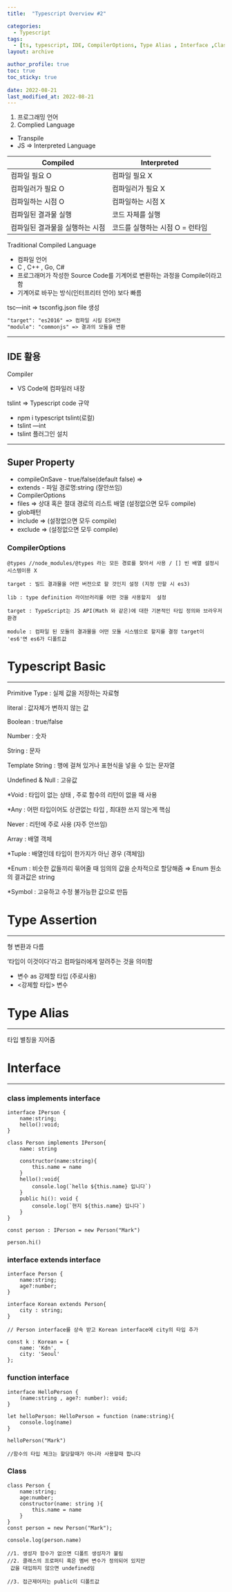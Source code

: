 ```yaml
---
title:  "Typescript Overview #2"

categories:
  - Typescript
tags:
  - [ts, typescript, IDE, CompilerOptions, Type Alias , Interface ,Class]
layout: archive

author_profile: true
toc: true
toc_sticky: true
 
date: 2022-08-21
last_modified_at: 2022-08-21
---
```



1. 프로그래밍 언어
2. Complied Language
- Transpile
- JS ⇒ Interpreted Language

| Compiled | Interpreted |
| --- | --- |
| 컴파일 필요 O | 컴파일 필요 X |
| 컴파일러가 필요 O | 컴파일러가 필요 X |
| 컴파일하는 시점 O | 컴파일하는 시점 X |
| 컴파일된 결과물 실행 | 코드 자체를 실행 |
| 컴파일된 결과물을 실행하는 시점 | 코드를 실행하는 시점 O = 런타임 |

Traditional Compiled Language

- 컴파일 언어
- C , C++ , Go, C#
- 프로그래머가 작성한 Source Code를 기계어로 변환하는 과정을 Compile이라고함
- 기계어로 바꾸는 방식(인터프리터 언어) 보다 빠름

tsc—init ⇒ tsconfig.json file 생성

```markdown
"target": "es2016" => 컴파일 시킬 ES버전
"module": "commonjs" => 결과의 모듈을 변환

```

---

## IDE 활용

Compiler

- VS Code에 컴파일러 내장

tslint ⇒ Typescript code 규약 

- npm i typescript tslint(로컬)
- tslint —int
- tslint 플러그인 설치

---

## Super Property

- compileOnSave - true/false(default false) ⇒
- extends - 파일 경로명:string (잘안쓰임)
- CompilerOptions
- files ⇒ 상대 혹은 절대 경로의 리스트 배열 (설정없으면 모두 compile)
- glob패턴
- include ⇒  (설정없으면 모두 compile)
- exclude ⇒  (설정없으면 모두 compile)

### CompilerOptions

```tsx
@types //node_modules/@types 라는 모든 경로를 찾아서 사용 / [] 빈 배열 설정시 시스템이용 X

target : 빌드 결과물을 어떤 버전으로 할 것인지 설정 (지정 안할 시 es3)

lib : type definition 라이브러리를 어떤 것을 사용할지  설정

target : TypeScript는 JS API(Math 와 같은)에 대한 기본적인 타입 정의와 브라우저 환경

module : 컴파일 된 모듈의 결과물을 어떤 모듈 시스템으로 할지를 결정 target이 'es6'면 es6가 디폴트값

```

# Typescript Basic

---

Primitive Type : 실제 값을 저장하는 자료형

literal : 값자체가 변하지 않는 값

Boolean : true/false

Number : 숫자

String : 문자

Template String : 행에 걸쳐 있거나 표현식을 넣을 수 있는 문자열

Undefined & Null : 고유값

*Void : 타입이 없는 상태 , 주로 함수의 리턴이 없을 때 사용

*Any : 어떤 타입이어도 상관없는 타입 , 최대한 쓰지 않는게 핵심 

Never : 리턴에 주로 사용 (자주 안쓰임)

Array : 배열 객체

*Tuple : 배열인데 타입이 한가지가 아닌 경우 (객체임) 

*Enum : 비슷한 값들끼리 묶어줄 때 임의의 값을 순차적으로 할당해줌 ⇒ Enum 원소의 결과값은 string

*Symbol : 고유하고 수정 불가능한 값으로 만듬

# Type Assertion

---

형 변환과 다름 

‘타입이 이것이다'라고 컴파일러에게 알려주는 것을 의미함

- 변수 as 강제할 타입 (주로사용)
- <강제할 타입> 변수

# Type Alias

---

타입 별칭을 지어줌

# Interface

---

### class implements interface

```tsx
interface IPerson {
    name:string;
    hello():void;
}

class Person implements IPerson{
    name: string

    constructor(name:string){
        this.name = name
    }
    hello():void{
        console.log(`hello ${this.name} 입니다`)
    }
    public hi(): void {
        console.log(`현지 ${this.name} 입니다`)
    }
}

const person : IPerson = new Person("Mark")

person.hi()
```

### interface extends interface

```tsx
interface Person {
    name:string;
    age?:number;
}

interface Korean extends Person{
    city : string;
}

// Person interface를 상속 받고 Korean interface에 city의 타입 추가 

const k : Korean = {
    name: 'Kdn',
    city: 'Seoul'
};
```

### function interface

```tsx
interface HelloPerson {
    (name:string , age?: number): void;
}

let helloPerson: HelloPerson = function (name:string){
    console.log(name)
}

helloPerson("Mark")

//함수의 타입 체크는 할당할때가 아니라 사용할때 합니다
```

### Class

```tsx
class Person {
	name:string;
	age:number;
	constructor(name: string ){
		this.name = name
	}
}
const person = new Person("Mark");

console.log(person.name)

//1. 생성자 함수가 없으면 디폴트 생성자가 불림
//2. 클래스의 프로퍼티 혹은 멤버 변수가 정의되어 있지만
 값을 대입하지 않으면 undefined임

//3. 접근제어자는 public이 디폴트값
```
